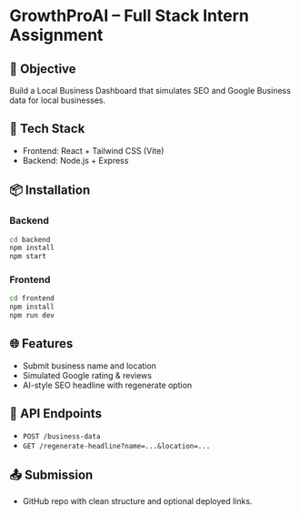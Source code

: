 # GrowthProAI – Full Stack Intern Assignment

## 🎯 Objective
Build a Local Business Dashboard that simulates SEO and Google Business data for local businesses.

## 🚀 Tech Stack
- Frontend: React + Tailwind CSS (Vite)
- Backend: Node.js + Express

## 📦 Installation

### Backend
```bash
cd backend
npm install
npm start
```

### Frontend
```bash
cd frontend
npm install
npm run dev
```

## 🌐 Features
- Submit business name and location
- Simulated Google rating & reviews
- AI-style SEO headline with regenerate option

## 🔗 API Endpoints
- `POST /business-data`
- `GET /regenerate-headline?name=...&location=...`

## 📤 Submission
- GitHub repo with clean structure and optional deployed links.